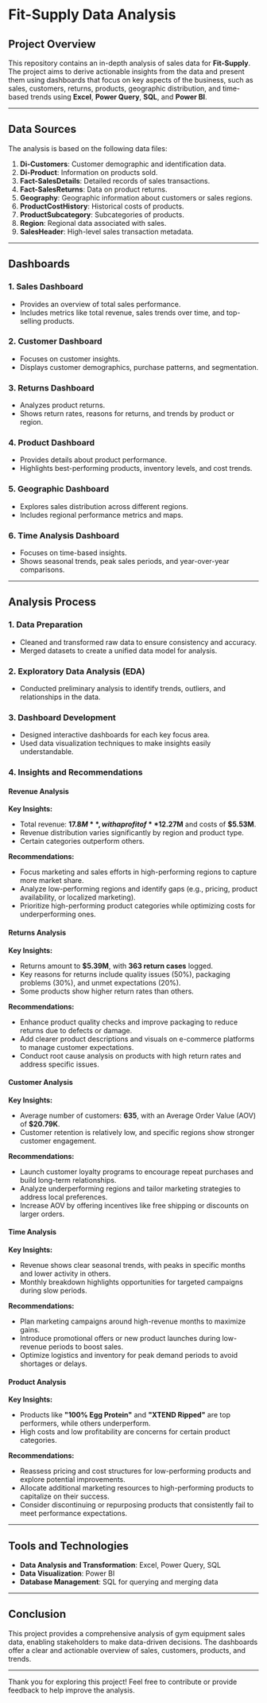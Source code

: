 # Fit-Supply Data Analysis

## Project Overview
This repository contains an in-depth analysis of sales data for **Fit-Supply**. The project aims to derive actionable insights from the data and present them using dashboards that focus on key aspects of the business, such as sales, customers, returns, products, geographic distribution, and time-based trends using **Excel**, **Power Query**, **SQL**, and **Power BI**.

---

## Data Sources
The analysis is based on the following data files:

1. **Di-Customers**: Customer demographic and identification data.
2. **Di-Product**: Information on products sold.
3. **Fact-SalesDetails**: Detailed records of sales transactions.
4. **Fact-SalesReturns**: Data on product returns.
5. **Geography**: Geographic information about customers or sales regions.
6. **ProductCostHistory**: Historical costs of products.
7. **ProductSubcategory**: Subcategories of products.
8. **Region**: Regional data associated with sales.
9. **SalesHeader**: High-level sales transaction metadata.

---

## Dashboards

### 1. Sales Dashboard
- Provides an overview of total sales performance.
- Includes metrics like total revenue, sales trends over time, and top-selling products.

### 2. Customer Dashboard
- Focuses on customer insights.
- Displays customer demographics, purchase patterns, and segmentation.

### 3. Returns Dashboard
- Analyzes product returns.
- Shows return rates, reasons for returns, and trends by product or region.

### 4. Product Dashboard
- Provides details about product performance.
- Highlights best-performing products, inventory levels, and cost trends.

### 5. Geographic Dashboard
- Explores sales distribution across different regions.
- Includes regional performance metrics and maps.

### 6. Time Analysis Dashboard
- Focuses on time-based insights.
- Shows seasonal trends, peak sales periods, and year-over-year comparisons.

---

## Analysis Process

### 1. Data Preparation
- Cleaned and transformed raw data to ensure consistency and accuracy.
- Merged datasets to create a unified data model for analysis.

### 2. Exploratory Data Analysis (EDA)
- Conducted preliminary analysis to identify trends, outliers, and relationships in the data.

### 3. Dashboard Development
- Designed interactive dashboards for each key focus area.
- Used data visualization techniques to make insights easily understandable.

### 4. Insights and Recommendations

#### **Revenue Analysis**
**Key Insights:**
- Total revenue: **$17.8M**, with a profit of **$12.27M** and costs of **$5.53M**.
- Revenue distribution varies significantly by region and product type.
- Certain categories outperform others.

**Recommendations:**
- Focus marketing and sales efforts in high-performing regions to capture more market share.
- Analyze low-performing regions and identify gaps (e.g., pricing, product availability, or localized marketing).
- Prioritize high-performing product categories while optimizing costs for underperforming ones.

#### **Returns Analysis**
**Key Insights:**
- Returns amount to **$5.39M**, with **363 return cases** logged.
- Key reasons for returns include quality issues (50%), packaging problems (30%), and unmet expectations (20%).
- Some products show higher return rates than others.

**Recommendations:**
- Enhance product quality checks and improve packaging to reduce returns due to defects or damage.
- Add clearer product descriptions and visuals on e-commerce platforms to manage customer expectations.
- Conduct root cause analysis on products with high return rates and address specific issues.

#### **Customer Analysis**
**Key Insights:**
- Average number of customers: **635**, with an Average Order Value (AOV) of **$20.79K**.
- Customer retention is relatively low, and specific regions show stronger customer engagement.

**Recommendations:**
- Launch customer loyalty programs to encourage repeat purchases and build long-term relationships.
- Analyze underperforming regions and tailor marketing strategies to address local preferences.
- Increase AOV by offering incentives like free shipping or discounts on larger orders.

#### **Time Analysis**
**Key Insights:**
- Revenue shows clear seasonal trends, with peaks in specific months and lower activity in others.
- Monthly breakdown highlights opportunities for targeted campaigns during slow periods.

**Recommendations:**
- Plan marketing campaigns around high-revenue months to maximize gains.
- Introduce promotional offers or new product launches during low-revenue periods to boost sales.
- Optimize logistics and inventory for peak demand periods to avoid shortages or delays.

#### **Product Analysis**
**Key Insights:**
- Products like **"100% Egg Protein"** and **"XTEND Ripped"** are top performers, while others underperform.
- High costs and low profitability are concerns for certain product categories.

**Recommendations:**
- Reassess pricing and cost structures for low-performing products and explore potential improvements.
- Allocate additional marketing resources to high-performing products to capitalize on their success.
- Consider discontinuing or repurposing products that consistently fail to meet performance expectations.

---

## Tools and Technologies
- **Data Analysis and Transformation**: Excel, Power Query, SQL
- **Data Visualization**: Power BI
- **Database Management**: SQL for querying and merging data

---

## Conclusion
This project provides a comprehensive analysis of gym equipment sales data, enabling stakeholders to make data-driven decisions. The dashboards offer a clear and actionable overview of sales, customers, products, and trends.

---

Thank you for exploring this project! Feel free to contribute or provide feedback to help improve the analysis.


